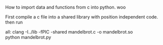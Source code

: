
How to import data and functions from c into python. woo

First compile a c file into a shared library with position independent code.
then run

all:
	clang -I../lib -fPIC -shared mandelbrot.c -o mandelbrot.so  
	python mandelbrot.py
	